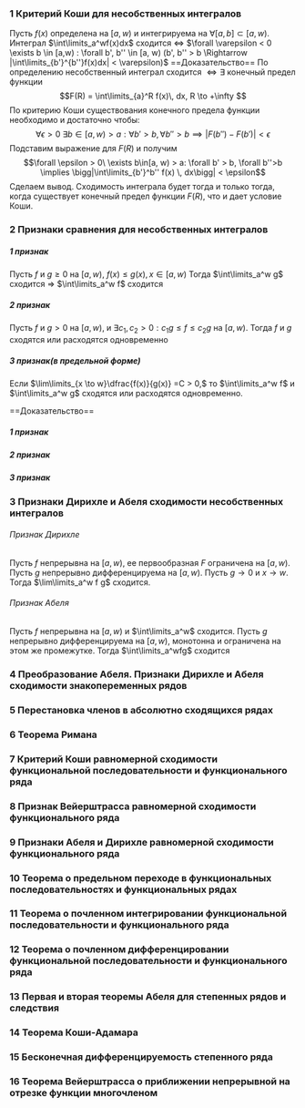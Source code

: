 
### 1 Критерий Коши для несобственных интегралов
Пусть $f(x)$ определена на $[a, w)$ и интегрируема на $\forall [a,b] \subset [a, w)$. 
Интеграл $\int\limits_a^wf(x)dx$ сходится $\iff$ $\forall \varepsilon < 0 \exists b \in [a,w) : \forall b', b'' \in [a, w) (b', b'' > b \Rightarrow |\int\limits_{b'}^{b''}f(x)dx| < \varepsilon)$
==Доказательство==
По определению несобственный интеграл сходится $\iff \exists$ конечный предел функции
$$F(R) = \int\limits_{a}^R f(x)\, dx, R \to +\infty $$
По критерию Коши существования конечного предела функции необходимо и достаточно чтобы:
$$\forall \epsilon>0\ \exists b\in [a,w) > a: \forall b'>b, \forall b''>b \implies |F(b'') - F(b')|<\epsilon$$
Подставим выражение для $F(R)$ и получим
$$\forall \epsilon > 0\ \exists b\in[a, w) > a: \forall b' > b, \forall b''>b \implies \bigg|\int\limits_{b'}^b'' f(x)  \, dx\bigg| < \epsilon$$
Сделаем вывод. Сходимость интеграла будет тогда и только тогда, когда существует конечный предел функции $F(R)$, что и дает условие Коши.

### 2 Признаки сравнения для несобственных интегралов
##### 1 признак
Пусть $f$ и $g \geqslant 0$ на $[a, w)$, $f(x) \leqslant g(x), x \in [a,w)$ 
Тогда $\int\limits_a^w g$ сходится $\Rightarrow$ $\int\limits_a^w f$ сходится
##### 2 признак
Пусть $f$ и $g> 0$ на $[a, w),$ и $\exists c_1, c_2 >0 : c_1 g \leqslant f \leqslant c_2g$ на $[a, w)$. Тогда $f$ и $g$ сходятся или расходятся одновременно    

##### 3 признак(в предельной форме)
Если $\lim\limits_{x \to w}\dfrac{f(x)}{g(x)} =C > 0,$ то $\int\limits_a^w f$ и $\int\limits_a^w g$ сходятся или расходятся одновременно.

==Доказательство==
##### 1 признак

##### 2 признак

##### 3 признак



### 3 Признаки Дирихле и Абеля сходимости несобственных интегралов
###### Признак Дирихле
Пусть $f$ непрерывна на $[a, w)$, ее первообразная $F$ ограничена на $[a, w)$. 
Пусть $g$ непрерывно дифференцируема на $[a, w)$. 
Пусть $g \to 0$ и $x \to w$.
Тогда $\lim\limits_a^w f g$ сходится.

###### Признак Абеля
Пусть $f$ непрерывна на $[a, w)$ и $\int\limits_a^w$ сходится. Пусть $g$ непрерывно дифференцируема на $[a, w)$, монотонна и ограничена на этом же промежутке. Тогда $\int\limits_a^wfg$ сходится

### 4 Преобразование Абеля. Признаки Дирихле и Абеля сходимости знакопеременных рядов

### 5 Перестановка членов в абсолютно сходящихся рядах

### 6 Теорема Римана


### 7 Критерий Коши равномерной сходимости функциональной последовательности и функционального ряда


### 8 Признак Вейерштрасса равномерной сходимости функционального ряда


### 9 Признаки Абеля и Дирихле равномерной сходимости функционального ряда 


### 10 Теорема о предельном переходе в функциональных последовательностях и функциональных рядах 


### 11 Теорема о почленном интегрировании функциональной последовательности и функционального ряда

 
### 12 Теорема о почленном дифференцировании функциональной последовательности и функционального ряда


### 13 Первая и вторая теоремы Абеля для степенных рядов и следствия


### 14 Теорема Коши-Адамара


### 15 Бесконечная дифференцируемость степенного ряда

### 16 Теорема Вейерштрасса о приближении непрерывной на отрезке функции многочленом
